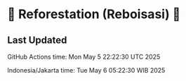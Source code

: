 
# 🌳 Reforestation (Reboisasi) 🌲

## Last Updated

GitHub Actions time: Mon May  5 22:22:30 UTC 2025

Indonesia/Jakarta time: Tue May  6 05:22:30 WIB 2025
